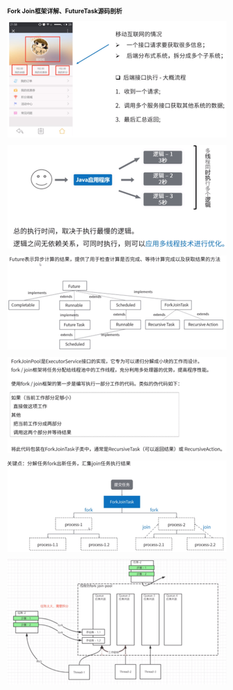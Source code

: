 **Fork Join框架详解、FutureTask源码剖析**



![](经典网关场景，查询多个系统数据.png)



![](多线程应用.png)



![](Future.png)



![](ForkJoin用处.png)



![](意图梳理.png)



![](forkjoin工作.png)

